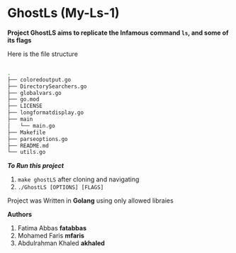 # GhostLs (My-Ls-1)

**Project GhostLS aims to replicate the Infamous command `ls`, and some of its flags**

Here is the file structure

```bash

.
├── coloredoutput.go
├── DirectorySearchers.go
├── globalvars.go
├── go.mod
├── LICENSE
├── longformatdisplay.go
├── main
│   └── main.go
├── Makefile
├── parseoptions.go
├── README.md
└── utils.go

```

***To Run this project***

1. `make ghostLS` after cloning and navigating
2. `./GhostLS [OPTIONS] [FLAGS]`

Project was Written in **Golang** using only allowed libraies

**Authors**

1. Fatima Abbas **fatabbas**
2. Mohamed Faris **mfaris**
3. Abdulrahman Khaled **akhaled**
